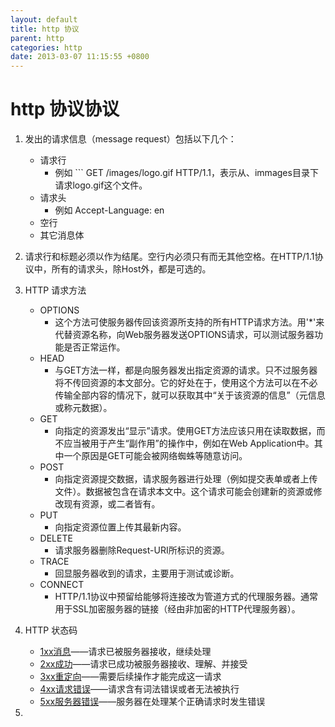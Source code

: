 ```yaml
---
layout: default
title: http 协议
parent: http
categories: http
date: 2013-03-07 11:15:55 +0800
---
```


#  http 协议协议

1. 发出的请求信息（message request）包括以下几个：
    + 请求行
        - 例如 ``` GET /images/logo.gif HTTP/1.1，表示从、immages目录下请求logo.gif这个文件。
    + 请求头
        - 例如 Accept-Language: en
    + 空行
    + 其它消息体

2. 请求行和标题必须以<CR><LF>作为结尾。空行内必须只有<CR><LF>而无其他空格。在HTTP/1.1协议中，所有的请求头，除Host外，都是可选的。

3. HTTP 请求方法
    + OPTIONS
        - 这个方法可使服务器传回该资源所支持的所有HTTP请求方法。用'*'来代替资源名称，向Web服务器发送OPTIONS请求，可以测试服务器功能是否正常运作。
    + HEAD
        - 与GET方法一样，都是向服务器发出指定资源的请求。只不过服务器将不传回资源的本文部分。它的好处在于，使用这个方法可以在不必传输全部内容的情况下，就可以获取其中“关于该资源的信息”（元信息或称元数据）。
    + GET
        - 向指定的资源发出“显示”请求。使用GET方法应该只用在读取数据，而不应当被用于产生“副作用”的操作中，例如在Web Application中。其中一个原因是GET可能会被网络蜘蛛等随意访问。
    + POST
        - 向指定资源提交数据，请求服务器进行处理（例如提交表单或者上传文件）。数据被包含在请求本文中。这个请求可能会创建新的资源或修改现有资源，或二者皆有。
    + PUT
        - 向指定资源位置上传其最新内容。
    + DELETE
        - 请求服务器删除Request-URI所标识的资源。
    + TRACE
        - 回显服务器收到的请求，主要用于测试或诊断。
    + CONNECT
        - HTTP/1.1协议中预留给能够将连接改为管道方式的代理服务器。通常用于SSL加密服务器的链接（经由非加密的HTTP代理服务器）。

4. HTTP 状态码
    + [1xx消息](https://zh.wikipedia.org/wiki/HTTP%E7%8A%B6%E6%80%81%E7%A0%81#1xx.E6.B6.88.E6.81.AF "1xx消息")——请求已被服务器接收，继续处理
    + [2xx成功](https://zh.wikipedia.org/wiki/HTTP%E7%8A%B6%E6%80%81%E7%A0%81#2xx.E6.88.90.E5.8A.9F "2xx成功")——请求已成功被服务器接收、理解、并接受
    + [3xx重定向](https://zh.wikipedia.org/wiki/HTTP%E7%8A%B6%E6%80%81%E7%A0%81#3xx.E9.87.8D.E5.AE.9A.E5.90.91 "3xx重定向")——需要后续操作才能完成这一请求
    + [4xx请求错误](https://zh.wikipedia.org/wiki/HTTP%E7%8A%B6%E6%80%81%E7%A0%81#4xx.E8.AF.B7.E6.B1.82.E9.94.99.E8.AF.AF "4xx请求错误")——请求含有词法错误或者无法被执行
    + [5xx服务器错误](https://zh.wikipedia.org/wiki/HTTP%E7%8A%B6%E6%80%81%E7%A0%81#5xx.E6.9C.8D.E5.8A.A1.E5.99.A8.E9.94.99.E8.AF.AF "5xx服务器错误")——服务器在处理某个正确请求时发生错误

5. 